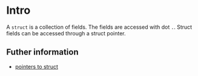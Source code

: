 # Intro

A `struct` is a collection of fields. The fields are accessed with dot `.`.
Struct fields can be accessed through a struct pointer. 

## Futher information

- [pointers to struct](https://go.dev/tour/moretypes/4)